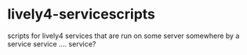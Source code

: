# lively4-servicescripts
scripts for lively4 services that are run on some server somewhere by a service service .... service?
